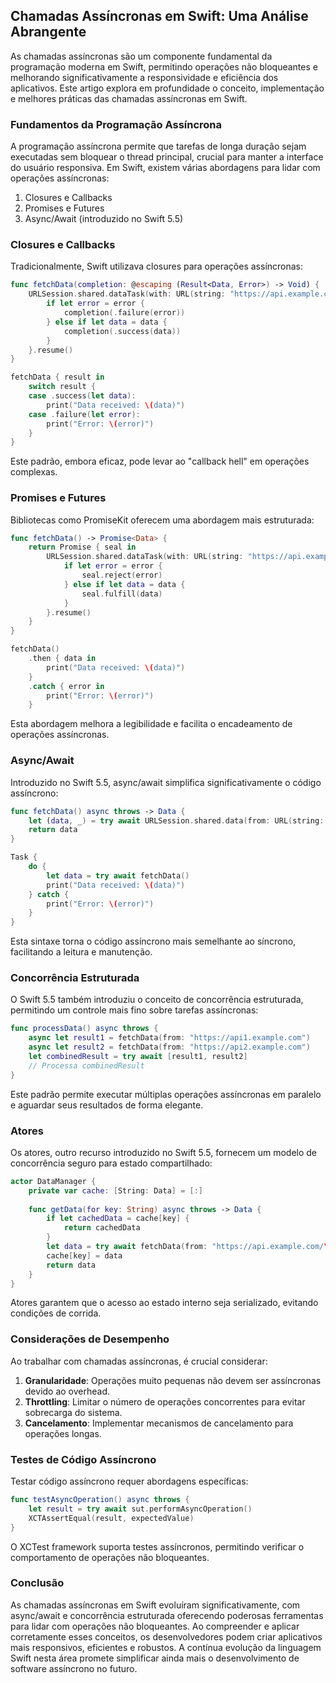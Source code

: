 ## Chamadas Assíncronas em Swift: Uma Análise Abrangente

As chamadas assíncronas são um componente fundamental da programação moderna em Swift, permitindo operações não bloqueantes e melhorando significativamente a responsividade e eficiência dos aplicativos. Este artigo explora em profundidade o conceito, implementação e melhores práticas das chamadas assíncronas em Swift.

### Fundamentos da Programação Assíncrona

A programação assíncrona permite que tarefas de longa duração sejam executadas sem bloquear o thread principal, crucial para manter a interface do usuário responsiva. Em Swift, existem várias abordagens para lidar com operações assíncronas:

1. Closures e Callbacks
2. Promises e Futures
3. Async/Await (introduzido no Swift 5.5)

### Closures e Callbacks

Tradicionalmente, Swift utilizava closures para operações assíncronas:

```swift
func fetchData(completion: @escaping (Result<Data, Error>) -> Void) {
    URLSession.shared.dataTask(with: URL(string: "https://api.example.com")!) { data, response, error in
        if let error = error {
            completion(.failure(error))
        } else if let data = data {
            completion(.success(data))
        }
    }.resume()
}

fetchData { result in
    switch result {
    case .success(let data):
        print("Data received: \(data)")
    case .failure(let error):
        print("Error: \(error)")
    }
}
```

Este padrão, embora eficaz, pode levar ao "callback hell" em operações complexas.

### Promises e Futures

Bibliotecas como PromiseKit oferecem uma abordagem mais estruturada:

```swift
func fetchData() -> Promise<Data> {
    return Promise { seal in
        URLSession.shared.dataTask(with: URL(string: "https://api.example.com")!) { data, response, error in
            if let error = error {
                seal.reject(error)
            } else if let data = data {
                seal.fulfill(data)
            }
        }.resume()
    }
}

fetchData()
    .then { data in
        print("Data received: \(data)")
    }
    .catch { error in
        print("Error: \(error)")
    }
```

Esta abordagem melhora a legibilidade e facilita o encadeamento de operações assíncronas.

### Async/Await

Introduzido no Swift 5.5, async/await simplifica significativamente o código assíncrono:

```swift
func fetchData() async throws -> Data {
    let (data, _) = try await URLSession.shared.data(from: URL(string: "https://api.example.com")!)
    return data
}

Task {
    do {
        let data = try await fetchData()
        print("Data received: \(data)")
    } catch {
        print("Error: \(error)")
    }
}
```

Esta sintaxe torna o código assíncrono mais semelhante ao síncrono, facilitando a leitura e manutenção.

### Concorrência Estruturada

O Swift 5.5 também introduziu o conceito de concorrência estruturada, permitindo um controle mais fino sobre tarefas assíncronas:

```swift
func processData() async throws {
    async let result1 = fetchData(from: "https://api1.example.com")
    async let result2 = fetchData(from: "https://api2.example.com")
    let combinedResult = try await [result1, result2]
    // Processa combinedResult
}
```

Este padrão permite executar múltiplas operações assíncronas em paralelo e aguardar seus resultados de forma elegante.

### Atores

Os atores, outro recurso introduzido no Swift 5.5, fornecem um modelo de concorrência seguro para estado compartilhado:

```swift
actor DataManager {
    private var cache: [String: Data] = [:]
    
    func getData(for key: String) async throws -> Data {
        if let cachedData = cache[key] {
            return cachedData
        }
        let data = try await fetchData(from: "https://api.example.com/\(key)")
        cache[key] = data
        return data
    }
}
```

Atores garantem que o acesso ao estado interno seja serializado, evitando condições de corrida.

### Considerações de Desempenho

Ao trabalhar com chamadas assíncronas, é crucial considerar:

1. **Granularidade**: Operações muito pequenas não devem ser assíncronas devido ao overhead.
2. **Throttling**: Limitar o número de operações concorrentes para evitar sobrecarga do sistema.
3. **Cancelamento**: Implementar mecanismos de cancelamento para operações longas.

### Testes de Código Assíncrono

Testar código assíncrono requer abordagens específicas:

```swift
func testAsyncOperation() async throws {
    let result = try await sut.performAsyncOperation()
    XCTAssertEqual(result, expectedValue)
}
```

O XCTest framework suporta testes assíncronos, permitindo verificar o comportamento de operações não bloqueantes.

### Conclusão

As chamadas assíncronas em Swift evoluíram significativamente, com async/await e concorrência estruturada oferecendo poderosas ferramentas para lidar com operações não bloqueantes. Ao compreender e aplicar corretamente esses conceitos, os desenvolvedores podem criar aplicativos mais responsivos, eficientes e robustos. A contínua evolução da linguagem Swift nesta área promete simplificar ainda mais o desenvolvimento de software assíncrono no futuro.
